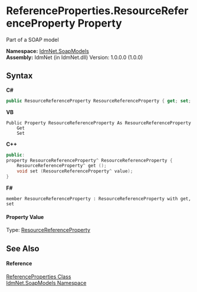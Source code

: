 # ReferenceProperties.ResourceReferenceProperty Property 
 

Part of a SOAP model

**Namespace:**&nbsp;<a href="N_IdmNet_SoapModels">IdmNet.SoapModels</a><br />**Assembly:**&nbsp;IdmNet (in IdmNet.dll) Version: 1.0.0.0 (1.0.0)

## Syntax

**C#**<br />
``` C#
public ResourceReferenceProperty ResourceReferenceProperty { get; set; }
```

**VB**<br />
``` VB
Public Property ResourceReferenceProperty As ResourceReferenceProperty
	Get
	Set
```

**C++**<br />
``` C++
public:
property ResourceReferenceProperty^ ResourceReferenceProperty {
	ResourceReferenceProperty^ get ();
	void set (ResourceReferenceProperty^ value);
}
```

**F#**<br />
``` F#
member ResourceReferenceProperty : ResourceReferenceProperty with get, set

```


#### Property Value
Type: <a href="T_IdmNet_SoapModels_ResourceReferenceProperty">ResourceReferenceProperty</a>

## See Also


#### Reference
<a href="T_IdmNet_SoapModels_ReferenceProperties">ReferenceProperties Class</a><br /><a href="N_IdmNet_SoapModels">IdmNet.SoapModels Namespace</a><br />